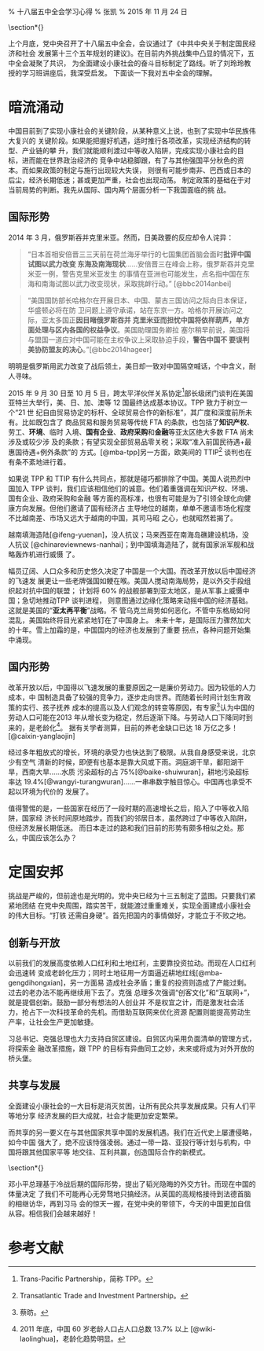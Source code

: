 % 十八届五中全会学习心得
% 张凯
% 2015 年 11 月 24 日

\section*{} 

上个月底，党中央召开了十八届五中全会，会议通过了《中共中央关于制定国民经济和社会
发展第十三个五年规划的建议》。在目前内外挑战集中凸显的情况下，五中全会凝聚了共识，
为全面建设小康社会的奋斗目标制定了路线。听了刘玲玲教授的学习班讲座后，我深受启发。
下面谈一下我对五中全会的理解。

# 暗流涌动

中国目前到了实现小康社会的关键阶段，从某种意义上说，也到了实现中华民族伟大复兴的
关键阶段。如果能把握好机遇，适时推行各项改革，实现经济结构的转型、产业链的攀
升，我们就能顺利渡过中等收入陷阱，完成实现小康社会的目标，进而能在世界政治经济的
竞争中站稳脚跟，有了与其他强国平分秋色的资本。而如果政策的制定与施行出现较大失误，
则很有可能步南非、巴西或日本的后尘，经济长期低迷；甚或更加严重，社会也出现动荡。
制定政策的基础在于对当前局势的判断。我先从国际、国内两个层面分析一下我国面临的挑
战。

## 国际形势

2014 年 3 月，俄罗斯吞并克里米亚。然而，日美政要的反应却令人诧异：

> “日本首相安倍晋三三天前在荷兰海牙举行的七国集团首脑会面时**批评中国试图以武力改变
> 东海及南海现状**……安倍晋三在峰会上称，俄罗斯吞并克里米亚一例，警告克里米亚发生
> 的事情在亚洲也可能发生，点名指中国在东海和南海试图以武力改变现状，采取挑衅行动。”
> [@bbc2014anbei]

> “美国国防部长哈格尔在开展日本、中国、蒙古三国访问之际向日本保证，华盛顿必将在防
> 卫问题上遵守承诺，站在东京一方。哈格尔开展访问之际，亚太多国正**因目睹俄罗斯吞并
> 克里米亚而担忧中国将依样葫芦，单方面处理与区内各国的权益争议**。美国助理国务卿拉
> 塞尔稍早前说，美国将与盟国一道应对中国可能在主权争议上采取胁迫手段，**警告中国不
> 要误判美协防盟友的决心**。”[@bbc2014hageer]

明明是俄罗斯用武力改变了战后领土，美日却一致对中国隔空喊话，个中含义，耐人寻味。

2015 年 9 月 30 日至 10 月 5 日，跨太平洋伙伴关系协定[^tpp]部长级闭门谈判在美国
亚特兰大举行，美、日、加、澳等 12 国最终达成基本协议。TPP 致力于树立一个“21 世
纪自由贸易协定的标杆、全球贸易合作的新标准”，其广度和深度前所未有。比如既包含了
商品贸易和服务贸易等传统 FTA 的条款，也包括了**知识产权**、劳工、**环境**、临时
入境、**国有企业**、**政府采购**和**金融**等亚太区绝大多数 FTA 尚未涉及或较少涉
及的条款；有望实现全部贸易品零关税；采取“准入前国民待遇+最惠国待遇+例外条款”的
方式。[@mba-tpp]另一方面，欧美间的 TTIP[^ttip] 谈判也在有条不紊地进行着。

如果说 TPP 和 TTIP 有什么共同点，那就是碰巧都排除了中国。美国人说热烈中国加入 TPP
谈判，我们应该相信他们的诚意。他们着重强调在知识产权、环境、国有企业、政府采购和金融
等方面的高标准，也很有可能是为了引领全球化向健康方向发展。但他们邀请了国有经济占
主导地位的越南，单单不邀请市场化程度不比越南差、市场又远大于越南的中国，其司马昭
之心，也就昭然若揭了。

越南填海造陆[@ifeng-yuenan]，没人抗议；马来西亚在南海岛礁建设机场，没人抗议
[@chinareviewnews-nanhai]；到中国填海造陆了，就有国家派军舰和战略轰炸机进行威慑
了。

幅员辽阔、人口众多和历史悠久决定了中国是一个大国。而改革开放以后中国经济的飞速发
展更让一些老牌强国如鲠在喉。美国人搅动南海局势，是以外交手段组织起对抗中国的联盟；
计划将 $60\%$ 的战舰部署到亚太地区，是从军事上威慑中国；急切地推动TPP 谈判进程，
则意图通过边缘化策略来动摇中国的经济基础。这就是美国的“**亚太再平衡**”战略。不
管乌克兰局势如何恶化，不管中东格局如何混乱，美国始终将目光紧紧地钉在了中国身上。
未来十年，是国际压力骤然加大的十年。雪上加霜的是，中国国内的经济也发展到了重要
拐点，各种问题开始集中涌现。

## 国内形势

改革开放以后，中国得以飞速发展的重要原因之一是廉价劳动力。因为较低的人力成本，中
国制造具备了较强的竞争力，逐步走向世界。而随着长时间计划生育政策的实行、孩子抚养
成本的提高以及人们观念的转变等原因，有专家[^caifang]认为中国的劳动人口可能在2013
年从增长变为稳定，然后逐渐下降。与劳动人口下降同时到来的，是老龄化[^laolinghua]。
据有关学者测算，目前的养老金缺口已达 18 万亿之多！[@caixin-yanglaojin]

经过多年粗放式的增长，环境的承受力也快达到了极限。从我自身感受来说，北京少有空气
清新的时候，即便有也基本是靠大风或下雨。洞庭湖干旱，鄱阳湖干旱，西南大旱……水质
污染超标的占 75%[@baike-shuiwuran]，耕地污染超标率达
19.4%[@wangyi-turangwuran]……一串串数字触目惊心。中国再也承受不起以环境为代价的
发展了。

值得警惕的是，一些国家在经历了一段时期的高速增长之后，陷入了中等收入陷阱，国家经
济长时间原地踏步。而我们的邻居日本，虽然跨过了中等收入陷阱，但经济发展长期低迷。
而日本走过的路和我们目前的形势有颇多相似之处。那么，中国应该怎么办？

# 定国安邦

挑战是严峻的，但前途也是光明的。党中央已经为十三五制定了蓝图。只要我们紧紧地团结
在党中央周围，踏实苦干，就能渡过重重难关，实现全面建成小康社会的伟大目标。“打铁
还需自身硬”。首先把国内的事情做好，才能立于不败之地。

## 创新与开放

以前我们的发展高度依赖人口红利和土地红利，主要靠投资拉动。而现在人口红利会迅速转
变成老龄化压力；同时土地征用一方面逼近耕地红线[@mba-gengdihongxian]，另一方面易
造成社会矛盾；重复的投资则造成了产能过剩。过去的老办法不能再继续用下去了。克强
总理多次强调“创客文化”和“互联网+”，就是提倡创新。鼓励一部分有想法的人创业并
不是权宜之计，而是激发社会活力，抢占下一次科技革命的先机。而借助互联网来优化资源
配置则能提高劳动生产率，让社会生产更加敏捷。

习总书记、克强总理也大力支持自贸区建设。自贸区内采用负面清单的管理方式，将探索金
融改革措施，跟 TPP 的目标有异曲同工之妙，未来或将成为对外开放的桥头堡。

## 共享与发展

全面建设小康社会的一大目标是消灭贫困，让所有民众共享发展成果。只有人们平等地分享
经济发展的巨大成就，社会才能更加安定繁荣。

而共享的另一要义在与其他国家共享中国的发展机遇。我们在近代史上屡遭侵略，如今中国
强大了，绝不应该恃强凌弱。通过一带一路、亚投行等计划与机构，中国将跟其他国家平等
地交往、互利共赢，创造国际合作的新模式。

\section*{}

邓小平总理基于冷战后期的国际形势，提出了韬光隐晦的外交方针。而现在中国的体量决定
了我们不可能再心无旁骛地只搞经济。从英国的高规格接待到法德首脑的相继访华，再到习马
会的惊天一握，在党中央的带领下，今天的中国更加自信从容。相信我们会越来越好！

# 参考文献

[^tpp]: Trans-Pacific Partnership，简称 TPP。

[^ttip]: Transatlantic Trade and Investment Partnership。

[^caifang]: 蔡昉。

[^laolinghua]: 2011 年底，中国 60 岁老龄人口占人口总数 13.7% 以上
    [@wiki-laolinghua]，老龄化趋势明显。
